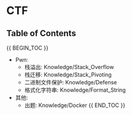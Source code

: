 # CTF

## Table of Contents

{{ BEGIN_TOC }}
- Pwn:
  - 栈溢出: Knowledge/Stack_Overflow
  - 栈迁移: Knowledge/Stack_Pivoting
  - 二进制文件保护: Knowledge/Defense
  - 格式化字符串: Knowledge/Format_String
- 其他:
  - 出题: Knowledge/Docker
{{ END_TOC }}